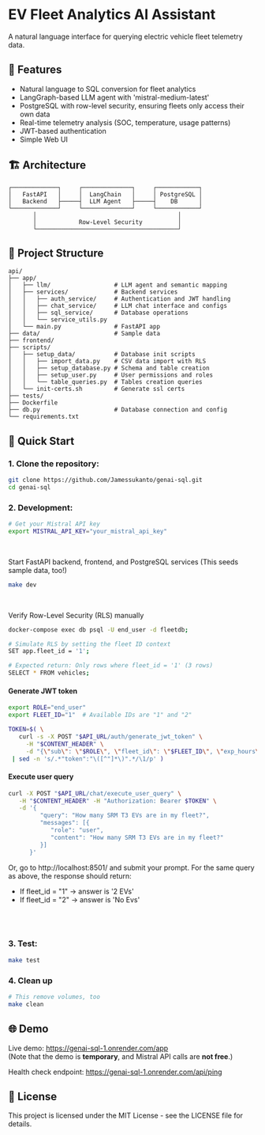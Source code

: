 # EV Fleet Analytics AI Assistant

A natural language interface for querying electric vehicle fleet telemetry data. 

## 🌟 Features

- Natural language to SQL conversion for fleet analytics
- LangGraph-based LLM agent with 'mistral-medium-latest'
- PostgreSQL with row-level security, ensuring fleets only access their own data
- Real-time telemetry analysis (SOC, temperature, usage patterns)
- JWT-based authentication
- Simple Web UI

## 🏗 Architecture

```
┌─────────────┐     ┌──────────────┐     ┌────────────┐
│   FastAPI   │     │  LangChain   │     │ PostgreSQL │
│   Backend   ├─────┤  LLM Agent   ├─────┤    DB      │
└─────────────┘     └──────────────┘     └────────────┘
       │                                        │
       │            Row-Level Security          │
       └────────────────────────────────────────┘
```

## 📁 Project Structure

```
api/
├── app/
│   ├── llm/                  # LLM agent and semantic mapping
│   ├── services/             # Backend services
│   │   ├── auth_service/     # Authentication and JWT handling
│   │   ├── chat_service/     # LLM chat interface and configs
│   │   ├── sql_service/      # Database operations
│   │   └── service_utils.py
│   └── main.py               # FastAPI app
├── data/                     # Sample data
├── frontend/           
├── scripts/                  
│   ├── setup_data/           # Database init scripts
│   │   ├── import_data.py    # CSV data import with RLS
│   │   ├── setup_database.py # Schema and table creation
│   │   ├── setup_user.py     # User permissions and roles
│   │   └── table_queries.py  # Tables creation queries
│   └── init-certs.sh         # Generate ssl certs
├── tests/             
├── Dockerfile         
├── db.py                     # Database connection and config
└── requirements.txt   
```

## 🚀 Quick Start

### 1. Clone the repository:
   ```bash
   git clone https://github.com/Jamessukanto/genai-sql.git
   cd genai-sql
   ```

### 2. Development:
   ```bash
   # Get your Mistral API key 
   export MISTRAL_API_KEY="your_mistral_api_key"
   ```
   <br>

   Start FastAPI backend, frontend, and PostgreSQL services (This seeds sample data, too!)   
   ```bash
   make dev
   ```
   <br>

   Verify Row-Level Security (RLS) manually
   ```bash
   docker-compose exec db psql -U end_user -d fleetdb; 

   # Simulate RLS by setting the fleet ID context
   SET app.fleet_id = '1';

   # Expected return: Only rows where fleet_id = '1' (3 rows)
   SELECT * FROM vehicles;
   ```

   #### Generate JWT token 
   ```bash
   export ROLE="end_user"
   export FLEET_ID="1"  # Available IDs are "1" and "2"
   ```
   ```bash
   TOKEN=$( \
      curl -s -X POST "$API_URL/auth/generate_jwt_token" \
        -H "$CONTENT_HEADER" \
        -d "{\"sub\": \"$ROLE\", \"fleet_id\": \"$FLEET_ID\", \"exp_hours\": 1}" \
    | sed -n 's/.*"token":"\([^"]*\)".*/\1/p' )
   ```

   #### Execute user query
   ```bash
   curl -X POST "$API_URL/chat/execute_user_query" \
      -H "$CONTENT_HEADER" -H "Authorization: Bearer $TOKEN" \
      -d '{
            "query": "How many SRM T3 EVs are in my fleet?",
            "messages": [{
               "role": "user",
               "content": "How many SRM T3 EVs are in my fleet?"
            }]
         }'
   ```

   Or, go to http://localhost:8501/ and submit your prompt. For the same query as above, the response should return:
   - If fleet_id = "1" → answer is '2 EVs'
   - If fleet_id = "2" → answer is 'No Evs'

   <br>
   <br>

### 3. Test:
   ```bash
   make test
   ```

### 4. Clean up
   ```bash
   # This remove volumes, too
   make clean
   ```

## 🌐 Demo

Live demo: https://genai-sql-1.onrender.com/app <br> (Note that the demo is **temporary**, and Mistral API calls are **not free**.)

Health check endpoint: https://genai-sql-1.onrender.com/api/ping

## 📜 License

This project is licensed under the MIT License - see the LICENSE file for details.
